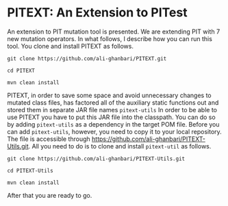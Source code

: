 # PITEXT: An Extension to PITest

An extension to PIT mutation tool is presented. We are extending PIT with 7 new mutation operators.
In what follows, I describe how you can run this tool.
You clone and install PITEXT as follows.

`git clone https://github.com/ali-ghanbari/PITEXT.git`

`cd PITEXT`

`mvn clean install`

PITEXT, in order to save some space and avoid unnecessary changes to mutated class files, has factored all of the auxiliary static functions out and stored them in separate JAR file names `pitext-utils`
In order to be able to use PITEXT you have to put this JAR file into the classpath.
You can do so by adding `pitext-utils` as a dependency in the target POM file.
Before you can add `pitext-utils`, however, you need to copy it to your local repository.
The file is accessible through https://github.com/ali-ghanbari/PITEXT-Utils.git.
All you need to do is to clone and install `pitext-util` as follows.

`git clone https://github.com/ali-ghanbari/PITEXT-Utils.git`

`cd PITEXT-Utils`

`mvn clean install`

After that you are ready to go.
